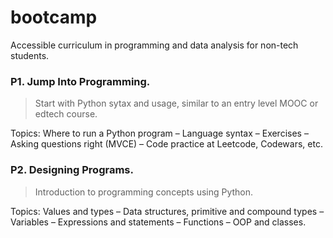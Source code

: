 # bootcamp
Accessible curriculum in programming and data analysis for non-tech students.

### P1. Jump Into Programming.

> Start with Python sytax and usage, similar to an entry level MOOC or edtech course.

Topics: Where to run a Python program – Language syntax – Exercises – Asking questions right (MVCE) – Code practice at Leetcode, Codewars, etc.

### P2. Designing Programs.

> Introduction to programming concepts using Python.

Topics: Values and types – Data structures, primitive and compound types – Variables – Expressions and statements – Functions – OOP and classes.
